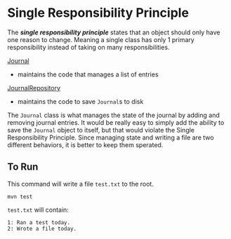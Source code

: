 # Single Responsibility Principle

The ***single responsibility principle*** states that an object should only have one reason to change.  Meaning a single class has only 1 primary responsibility instead of taking on many responsibilities.

[Journal](src/main/java/com/clarsen/sandbox/designpatterns/srp/model/Journal.java)
- maintains the code that manages a list of entries

[JournalRepository](src/main/java/com/clarsen/sandbox/designpatterns/srp/repo/JournalRepository.java)
- maintains the code to save `Journal`s to disk

The `Journal` class is what manages the state of the journal by adding and removing journal entries.  It would be really easy to simply add the ability to save the `Journal` object to itself, but that would violate the Single Responsibility Principle.  Since managing state and writing a file are two different behaviors, it is better to keep them sperated.

## To Run
This command will write a file `test.txt` to the root.
```
mvn test
```
`test.txt` will contain:
```
1: Ran a test today.
2: Wrote a file today.
```